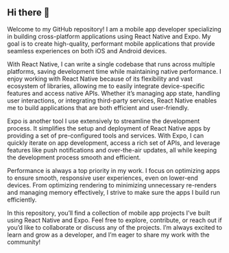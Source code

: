 ## Hi there 👋

Welcome to my GitHub repository! I am a mobile app developer specializing in building cross-platform applications using React Native and Expo. My goal is to create high-quality, performant mobile applications that provide seamless experiences on both iOS and Android devices.

With React Native, I can write a single codebase that runs across multiple platforms, saving development time while maintaining native performance. I enjoy working with React Native because of its flexibility and vast ecosystem of libraries, allowing me to easily integrate device-specific features and access native APIs. Whether it’s managing app state, handling user interactions, or integrating third-party services, React Native enables me to build applications that are both efficient and user-friendly.

Expo is another tool I use extensively to streamline the development process. It simplifies the setup and deployment of React Native apps by providing a set of pre-configured tools and services. With Expo, I can quickly iterate on app development, access a rich set of APIs, and leverage features like push notifications and over-the-air updates, all while keeping the development process smooth and efficient.

Performance is always a top priority in my work. I focus on optimizing apps to ensure smooth, responsive user experiences, even on lower-end devices. From optimizing rendering to minimizing unnecessary re-renders and managing memory effectively, I strive to make sure the apps I build run efficiently.

In this repository, you’ll find a collection of mobile app projects I’ve built using React Native and Expo. Feel free to explore, contribute, or reach out if you’d like to collaborate or discuss any of the projects. I’m always excited to learn and grow as a developer, and I’m eager to share my work with the community!
